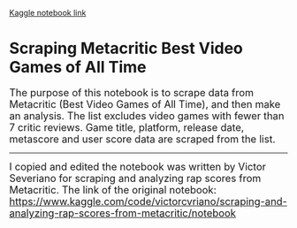[Kaggle notebook link](https://www.kaggle.com/osmancemyilmaz/scraping-metacritic-best-video-games-of-all-time)

# Scraping Metacritic Best Video Games of All Time

<span style='font-size:18px'>The purpose of this notebook is to scrape data from Metacritic (Best Video Games of All Time), and then make an analysis. The list excludes video games with fewer than 7 critic reviews. Game title, platform, release date, metascore and user score data are scraped from the list.</span>

---
<span style='font-size:18px'>I copied and edited the notebook was written by Victor Severiano for scraping and analyzing rap scores from Metacritic. The link of the original notebook: https://www.kaggle.com/code/victorcvriano/scraping-and-analyzing-rap-scores-from-metacritic/notebook</span>
